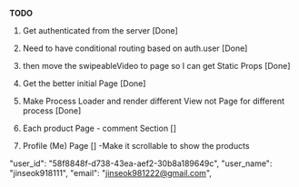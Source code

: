 **TODO**

1. Get authenticated from the server [Done]
1. Need to have conditional routing based on auth.user [Done]
1. then move the swipeableVideo to page so I can get Static Props [Done]
1. Get the better initial Page [Done]

1. Make Process Loader and render different View not Page for different process [Done]

1. Each product Page - comment Section []
1. Profile (Me) Page [] -Make it scrollable to show the products

"user_id": "58f8848f-d738-43ea-aef2-30b8a189649c",
"user_name": "jinseok918111",
"email": "jinseok981222@gmail.com",
